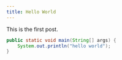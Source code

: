 ```yaml
---
title: Hello World
---
```


This is the first post.

```java
public static void main(String[] args) {
    System.out.println("hello world");
}
```
